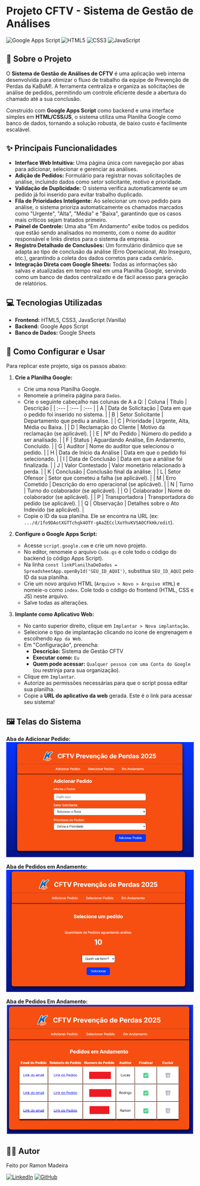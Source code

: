 # Projeto CFTV - Sistema de Gestão de Análises

![Google Apps Script](https://img.shields.io/badge/Google%20Apps%20Script-4285F4?style=for-the-badge&logo=google&logoColor=white) ![HTML5](https://img.shields.io/badge/html5-%23E34F26.svg?style=for-the-badge&logo=html5&logoColor=white) ![CSS3](https://img.shields.io/badge/css3-%231572B6.svg?style=for-the-badge&logo=css3&logoColor=white) ![JavaScript](https://img.shields.io/badge/javascript-%23323330.svg?style=for-the-badge&logo=javascript&logoColor=%23F7DF1E)

## 📄 Sobre o Projeto

O **Sistema de Gestão de Análises de CFTV** é uma aplicação web interna desenvolvida para otimizar o fluxo de trabalho da equipe de Prevenção de Perdas da KaBuM!. A ferramenta centraliza e organiza as solicitações de análise de pedidos, permitindo um controle eficiente desde a abertura do chamado até a sua conclusão.

Construído com **Google Apps Script** como backend e uma interface simples em **HTML/CSS/JS**, o sistema utiliza uma Planilha Google como banco de dados, tornando a solução robusta, de baixo custo e facilmente escalável.

## ✨ Principais Funcionalidades

* **Interface Web Intuitiva:** Uma página única com navegação por abas para adicionar, selecionar e gerenciar as análises.
* **Adição de Pedidos:** Formulário para registrar novas solicitações de análise, incluindo dados como setor solicitante, motivo e prioridade.
* **Validação de Duplicidade:** O sistema verifica automaticamente se um pedido já foi inserido para evitar trabalho duplicado.
* **Fila de Prioridades Inteligente:** Ao selecionar um novo pedido para análise, o sistema prioriza automaticamente os chamados marcados como "Urgente", "Alta", "Média" e "Baixa", garantindo que os casos mais críticos sejam tratados primeiro.
* **Painel de Controle:** Uma aba "Em Andamento" exibe todos os pedidos que estão sendo analisados no momento, com o nome do auditor responsável e links diretos para o sistema da empresa.
* **Registro Detalhado de Conclusões:** Um formulário dinâmico que se adapta ao tipo de conclusão da análise (Erro Operacional, Ato Inseguro, etc.), garantindo a coleta dos dados corretos para cada cenário.
* **Integração Direta com Google Sheets:** Todas as informações são salvas e atualizadas em tempo real em uma Planilha Google, servindo como um banco de dados centralizado e de fácil acesso para geração de relatórios.

## 💻 Tecnologias Utilizadas

* **Frontend:** HTML5, CSS3, JavaScript (Vanilla)
* **Backend:** Google Apps Script
* **Banco de Dados:** Google Sheets

## 🚀 Como Configurar e Usar

Para replicar este projeto, siga os passos abaixo:

1.  **Crie a Planilha Google:**
    * Crie uma nova Planilha Google.
    * Renomeie a primeira página para `Dados`.
    * Crie o seguinte cabeçalho nas colunas de A a Q:
        | Coluna | Título | Descrição |
        | :--- | :--- | :--- |
        | A | Data de Solicitação | Data em que o pedido foi inserido no sistema. |
        | B | Setor Solicitante | Departamento que pediu a análise. |
        | C | Prioridade | Urgente, Alta, Média ou Baixa. |
        | D | Reclamação do Cliente | Motivo da reclamação (se aplicável). |
        | E | Nº do Pedido | Número do pedido a ser analisado. |
        | F | Status | Aguardando Análise, Em Andamento, Concluído. |
        | G | Auditor | Nome do auditor que selecionou o pedido. |
        | H | Data de Início da Análise | Data em que o pedido foi selecionado. |
        | I | Data de Conclusão | Data em que a análise foi finalizada. |
        | J | Valor Contestado | Valor monetário relacionado à perda. |
        | K | Conclusão | Conclusão final da análise. |
        | L | Setor Ofensor | Setor que cometeu a falha (se aplicável). |
        | M | Erro Cometido | Descrição do erro operacional (se aplicável). |
        | N | Turno | Turno do colaborador (se aplicável). |
        | O | Colaborador | Nome do colaborador (se aplicável). |
        | P | Transportadora | Transportadora do pedido (se aplicável). |
        | Q | Observação | Detalhes sobre o Ato Indevido (se aplicável). |
    * Copie o ID da sua planilha. Ele se encontra na URL (ex: `.../d/1fo9DAotXGTTchqk4OTY-gAaZECclXoYhvKVSAOCFkHk/edit`).

2.  **Configure o Google Apps Script:**
    * Acesse `script.google.com` e crie um novo projeto.
    * No editor, renomeie o arquivo `Code.gs` e cole todo o código do backend (o código Apps Script).
    * Na linha `const linkPlanilhaDeDados = SpreadsheetApp.openById('SEU_ID_AQUI')`, substitua `SEU_ID_AQUI` pelo ID da sua planilha.
    * Crie um novo arquivo HTML (`Arquivo > Novo > Arquivo HTML`) e nomeie-o como `index`. Cole todo o código do frontend (HTML, CSS e JS) neste arquivo.
    * Salve todas as alterações.

3.  **Implante como Aplicativo Web:**
    * No canto superior direito, clique em `Implantar > Nova implantação`.
    * Selecione o tipo de implantação clicando no ícone de engrenagem e escolhendo `App da Web`.
    * Em "Configuração", preencha:
        * **Descrição:** Sistema de Gestão CFTV
        * **Executar como:** `Eu`
        * **Quem pode acessar:** `Qualquer pessoa com uma Conta do Google` (ou restrinja para sua organização).
    * Clique em `Implantar`.
    * Autorize as permissões necessárias para que o script possa editar sua planilha.
    * Copie a **URL do aplicativo da web** gerada. Este é o link para acessar seu sistema!

## 🖼️ Telas do Sistema

**Aba de Adicionar Pedido:**
![Aba de Adicionar Pedidos](./imgs/aba-adicionar.png)

**Aba de Pedidos em Andamento:**
![Aba de Seleção de Pedidos](./imgs/aba-selecionar.png)

**Aba de Pedidos Em Andamento:**
![Aba de Pedidos Em Andamento](./imgs/aba-andamento.png)

## 👨‍💻 Autor

Feito por Ramon Madeira

[![LinkedIn](https://img.shields.io/badge/linkedin-%230077B5.svg?style=for-the-badge&logo=linkedin&logoColor=white)](https://www.linkedin.com/in/ramonmadeiratomaz/)
[![GitHub](https://img.shields.io/badge/github-%23121011.svg?style=for-the-badge&logo=github&logoColor=white)](https://github.com/ramonmtomaz)
